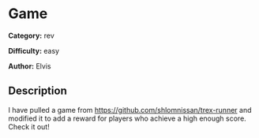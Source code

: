 # Game
**Category:** rev  

**Difficulty:** easy

**Author:** Elvis  

## Description
I have pulled a game from https://github.com/shlomnissan/trex-runner and modified it to add a reward for players who achieve a high enough score. Check it out!